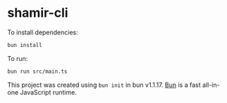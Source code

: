 # shamir-cli

To install dependencies:

```bash
bun install
```

To run:

```bash
bun run src/main.ts
```

This project was created using `bun init` in bun v1.1.17. [Bun](https://bun.sh) is a fast all-in-one JavaScript runtime.
